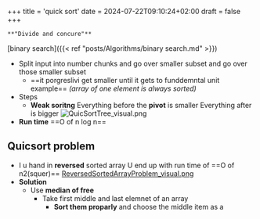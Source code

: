 +++
title = 'quick sort'
date = 2024-07-22T09:10:24+02:00
draft = false
+++

    **"Divide and concure"**
[binary search]({{< ref "posts/Algorithms/binary search.md" >}})


- Split input into number chunks and go over smaller subset and go over those smaller subset 
	- ==it porgreslivi get smaller until it gets to funddemntal  unit example== 
		 *(array of one element is always sorted)*
- Steps 
	- **Weak soritng**
		Everything before the **pivot**  is smaller 
		Everything after is  bigger 
		![QuicSortTree_visual.png](/Notes/QuicSortTree_visual.png)
- **Run time**
	==O of n log n==

## Quicsort problem
- I u hand in **reversed** sorted array 
	U end up with run time of ==O of n2(squer)==
	[ReversedSortedArrayProblem_visual.png](/ReversedSortedArrayProblem_visual.png)
- **Solution**
	- Use  **median of free**
		- Take first middle and last elemnet of an array 
			- **Sort them proparly** and choose the middle item as a 